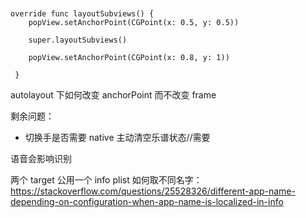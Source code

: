 ```
      

override func layoutSubviews() {
	popView.setAnchorPoint(CGPoint(x: 0.5, y: 0.5))

 	super.layoutSubviews()

 	popView.setAnchorPoint(CGPoint(x: 0.8, y: 1))

 }
```

autolayout 下如何改变 anchorPoint 而不改变 frame


剩余问题：
- 切换手是否需要 native 主动清空乐谱状态//需要

语音会影响识别


两个 target 公用一个 info plist 如何取不同名字：
https://stackoverflow.com/questions/25528326/different-app-name-depending-on-configuration-when-app-name-is-localized-in-info
